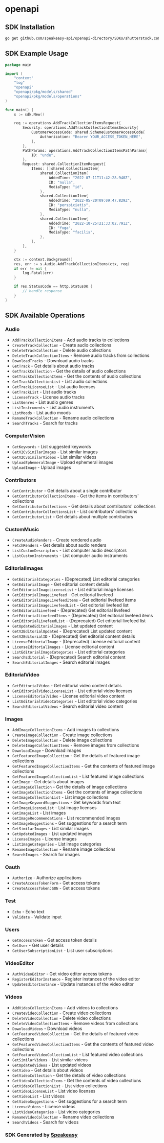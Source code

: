 # openapi

<!-- Start SDK Installation -->
## SDK Installation

```bash
go get github.com/speakeasy-api/openapi-directory/SDKs/shutterstock.com/1.1.5/go
```
<!-- End SDK Installation -->

## SDK Example Usage
<!-- Start SDK Example Usage -->
```go
package main

import (
    "context"
    "log"
    "openapi"
    "openapi/pkg/models/shared"
    "openapi/pkg/models/operations"
)

func main() {
    s := sdk.New()

    req := operations.AddTrackCollectionItemsRequest{
        Security: operations.AddTrackCollectionItemsSecurity{
            CustomerAccessCode: shared.SchemeCustomerAccessCode{
                Authorization: "Bearer YOUR_ACCESS_TOKEN_HERE",
            },
        },
        PathParams: operations.AddTrackCollectionItemsPathParams{
            ID: "unde",
        },
        Request: shared.CollectionItemRequest{
            Items: []shared.CollectionItem{
                shared.CollectionItem{
                    AddedTime: "2022-07-11T11:42:28.940Z",
                    ID: "nulla",
                    MediaType: "id",
                },
                shared.CollectionItem{
                    AddedTime: "2022-05-20T09:09:47.829Z",
                    ID: "perspiciatis",
                    MediaType: "nulla",
                },
                shared.CollectionItem{
                    AddedTime: "2022-10-25T21:33:02.791Z",
                    ID: "fuga",
                    MediaType: "facilis",
                },
            },
        },
    }

    ctx := context.Background()
    res, err := s.Audio.AddTrackCollectionItems(ctx, req)
    if err != nil {
        log.Fatal(err)
    }

    if res.StatusCode == http.StatusOK {
        // handle response
    }
}
```
<!-- End SDK Example Usage -->

<!-- Start SDK Available Operations -->
## SDK Available Operations


### Audio

* `AddTrackCollectionItems` - Add audio tracks to collections
* `CreateTrackCollection` - Create audio collections
* `DeleteTrackCollection` - Delete audio collections
* `DeleteTrackCollectionItems` - Remove audio tracks from collections
* `DownloadTracks` - Download audio tracks
* `GetTrack` - Get details about audio tracks
* `GetTrackCollection` - Get the details of audio collections
* `GetTrackCollectionItems` - Get the contents of audio collections
* `GetTrackCollectionList` - List audio collections
* `GetTrackLicenseList` - List audio licenses
* `GetTrackList` - List audio tracks
* `LicenseTrack` - License audio tracks
* `ListGenres` - List audio genres
* `ListInstruments` - List audio instruments
* `ListMoods` - List audio moods
* `RenameTrackCollection` - Rename audio collections
* `SearchTracks` - Search for tracks

### ComputerVision

* `GetKeywords` - List suggested keywords
* `GetV2CvSimilarImages` - List similar images
* `GetV2CvSimilarVideos` - List similar videos
* `UploadEphemeralImage` - Upload ephemeral images
* `UploadImage` - Upload images

### Contributors

* `GetContributor` - Get details about a single contributor
* `GetContributorCollectionItems` - Get the items in contributors' collections
* `GetContributorCollections` - Get details about contributors' collections
* `GetContributorCollectionsList` - List contributors' collections
* `GetContributorList` - Get details about multiple contributors

### CustomMusic

* `CreateAudioRenders` - Create rendered audio
* `FetchRenders` - Get details about audio renders
* `ListCustomDescriptors` - List computer audio descriptors
* `ListCustomInstruments` - List computer audio instruments

### EditorialImages

* `GetEditorialCategories` - (Deprecated) List editorial categories
* `GetEditorialImage` - Get editorial content details
* `GetEditorialImageLicenseList` - List editorial image licenses
* `GetEditorialImageLivefeed` - Get editorial livefeed
* `GetEditorialImageLivefeedItems` - Get editorial livefeed items
* `GetEditorialImageLivefeedList` - Get editorial livefeed list
* `GetEditorialLivefeed` - (Deprecated) Get editorial livefeed
* `GetEditorialLivefeedItems` - (Deprecated) Get editorial livefeed items
* `GetEditorialLivefeedList` - (Deprecated) Get editorial livefeed list
* `GetUpdatedEditorialImages` - List updated content
* `GetV2EditorialUpdated` - (Deprecated) List updated content
* `GetV2EditorialID` - (Deprecated) Get editorial content details
* `LicenseEditorialImage` - (Deprecated) License editorial content
* `LicenseEditorialImages` - License editorial content
* `ListEditorialImageCategories` - List editorial categories
* `SearchEditorial` - (Deprecated) Search editorial content
* `SearchEditorialImages` - Search editorial images

### EditorialVideo

* `GetEditorialVideo` - Get editorial video content details
* `GetEditorialVideoLicenseList` - List editorial video licenses
* `LicenseEditorialVideo` - License editorial video content
* `ListEditorialVideoCategories` - List editorial video categories
* `SearchEditorialVideos` - Search editorial video content

### Images

* `AddImageCollectionItems` - Add images to collections
* `CreateImageCollection` - Create image collections
* `DeleteImageCollection` - Delete image collections
* `DeleteImageCollectionItems` - Remove images from collections
* `DownloadImage` - Download images
* `GetFeaturedImageCollection` - Get the details of featured image collections
* `GetFeaturedImageCollectionItems` - Get the contents of featured image collections
* `GetFeaturedImageCollectionList` - List featured image collections
* `GetImage` - Get details about images
* `GetImageCollection` - Get the details of image collections
* `GetImageCollectionItems` - Get the contents of image collections
* `GetImageCollectionList` - List image collections
* `GetImageKeywordSuggestions` - Get keywords from text
* `GetImageLicenseList` - List image licenses
* `GetImageList` - List images
* `GetImageRecommendations` - List recommended images
* `GetImageSuggestions` - Get suggestions for a search term
* `GetSimilarImages` - List similar images
* `GetUpdatedImages` - List updated images
* `LicenseImages` - License images
* `ListImageCategories` - List image categories
* `RenameImageCollection` - Rename image collections
* `SearchImages` - Search for images

### Oauth

* `Authorize` - Authorize applications
* `CreateAccessTokenForm` - Get access tokens
* `CreateAccessTokenJSON` - Get access tokens

### Test

* `Echo` - Echo text
* `Validate` - Validate input

### Users

* `GetAccessToken` - Get access token details
* `GetUser` - Get user details
* `GetUserSubscriptionList` - List user subscriptions

### VideoEditor

* `AuthVideoEditor` - Get video editor access tokens
* `RegisterEditorInstance` - Register instances of the video editor
* `UpdateEditorInstance` - Update instances of the video editor

### Videos

* `AddVideoCollectionItems` - Add videos to collections
* `CreateVideoCollection` - Create video collections
* `DeleteVideoCollection` - Delete video collections
* `DeleteVideoCollectionItems` - Remove videos from collections
* `DownloadVideos` - Download videos
* `GetFeaturedVideoCollection` - Get the details of featured video collections
* `GetFeaturedVideoCollectionItems` - Get the contents of featured video collections
* `GetFeaturedVideoCollectionList` - List featured video collections
* `GetSimilarVideos` - List similar videos
* `GetUpdatedVideos` - List updated videos
* `GetVideo` - Get details about videos
* `GetVideoCollection` - Get the details of video collections
* `GetVideoCollectionItems` - Get the contents of video collections
* `GetVideoCollectionList` - List video collections
* `GetVideoLicenseList` - List video licenses
* `GetVideoList` - List videos
* `GetVideoSuggestions` - Get suggestions for a search term
* `LicenseVideos` - License videos
* `ListVideoCategories` - List video categories
* `RenameVideoCollection` - Rename video collections
* `SearchVideos` - Search for videos
<!-- End SDK Available Operations -->

### SDK Generated by [Speakeasy](https://docs.speakeasyapi.dev/docs/using-speakeasy/client-sdks)
